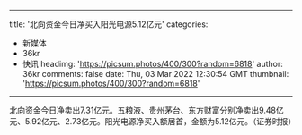
---
title: '北向资金今日净买入阳光电源5.12亿元'
categories: 
 - 新媒体
 - 36kr
 - 快讯
headimg: 'https://picsum.photos/400/300?random=6818'
author: 36kr
comments: false
date: Thu, 03 Mar 2022 12:30:54 GMT
thumbnail: 'https://picsum.photos/400/300?random=6818'
---

<div>   
北向资金今日净卖出7.31亿元。五粮液、贵州茅台、东方财富分别净卖出9.48亿元、5.92亿元、2.73亿元。阳光电源净买入额居首，金额为5.12亿元。（证券时报）  
</div>
            